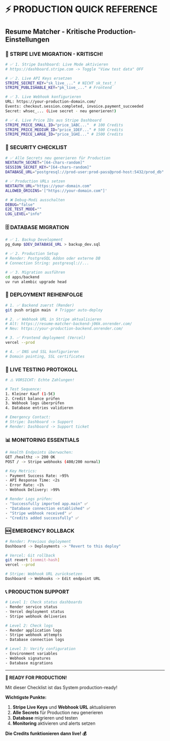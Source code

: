 # ⚡ PRODUCTION QUICK REFERENCE
## Resume Matcher - Kritische Production-Einstellungen

### 🚨 STRIPE LIVE MIGRATION - KRITISCH!

```bash
# ✅ 1. Stripe Dashboard: Live Mode aktivieren
# https://dashboard.stripe.com -> Toggle "View test data" OFF

# ✅ 2. Live API Keys ersetzen
STRIPE_SECRET_KEY="sk_live_..." # NICHT sk_test_!
STRIPE_PUBLISHABLE_KEY="pk_live_..." # Frontend

# ✅ 3. Live Webhook konfigurieren
URL: https://your-production-domain.com/
Events: checkout.session.completed, invoice.payment_succeeded  
Secret: whsec_... (Live secret - neu generieren!)

# ✅ 4. Live Price IDs aus Stripe Dashboard
STRIPE_PRICE_SMALL_ID="price_1ABC..."  # 100 Credits
STRIPE_PRICE_MEDIUM_ID="price_1DEF..." # 500 Credits  
STRIPE_PRICE_LARGE_ID="price_1GHI..." # 1500 Credits
```

### 🔐 SECURITY CHECKLIST

```bash
# ✅ Alle Secrets neu generieren für Production
NEXTAUTH_SECRET="[64-chars-random]"
SESSION_SECRET_KEY="[64-chars-random]"
DATABASE_URL="postgresql://prod-user:prod-pass@prod-host:5432/prod_db"

# ✅ Production URLs setzen
NEXTAUTH_URL="https://your-domain.com"
ALLOWED_ORIGINS='["https://your-domain.com"]'

# ❌ Debug-Modi ausschalten
DEBUG="false"
E2E_TEST_MODE=""
LOG_LEVEL="info"
```

### 🗄️ DATABASE MIGRATION

```bash
# ✅ 1. Backup Development
pg_dump $DEV_DATABASE_URL > backup_dev.sql

# ✅ 2. Production Setup
# Render: PostgreSQL Addon oder externe DB
# Connection String: postgresql://...

# ✅ 3. Migration ausführen
cd apps/backend
uv run alembic upgrade head
```

### 🚀 DEPLOYMENT REIHENFOLGE

```bash
# 1. ✅ Backend zuerst (Render)
git push origin main  # Trigger auto-deploy

# 2. ✅ Webhook URL in Stripe aktualisieren
# Alt: https://resume-matcher-backend-j06k.onrender.com/
# Neu: https://your-production-backend.onrender.com/

# 3. ✅ Frontend deployment (Vercel)  
vercel --prod

# 4. ✅ DNS und SSL konfigurieren
# Domain pointing, SSL certificates
```

### 🧪 LIVE TESTING PROTOKOLL

```bash
# ⚠️ VORSICHT: Echte Zahlungen!

# Test Sequence:
1. Kleiner Kauf (1-5€) 
2. Credit balance prüfen
3. Webhook logs überprüfen
4. Database entries validieren

# Emergency Contact:
# Stripe: Dashboard -> Support
# Render: Dashboard -> Support ticket
```

### 📊 MONITORING ESSENTIALS

```bash
# Health Endpoints überwachen:
GET /healthz -> 200 OK
POST / -> Stripe webhooks (400/200 normal)

# Key Metrics:
- Payment Success Rate: >95%
- API Response Time: <2s
- Error Rate: <1%
- Webhook Delivery: >99%

# Render Logs prüfen:
- "Successfully imported app.main" ✅
- "Database connection established" ✅  
- "Stripe webhook received" ✅
- "Credits added successfully" ✅
```

### 🆘 EMERGENCY ROLLBACK

```bash
# Render: Previous deployment
Dashboard -> Deployments -> "Revert to this deploy"

# Vercel: Git rollback
git revert [commit-hash]
vercel --prod

# Stripe: Webhook URL zurücksetzen
Dashboard -> Webhooks -> Edit endpoint URL
```

### 📞 PRODUCTION SUPPORT

```bash
# Level 1: Check status dashboards
- Render service status
- Vercel deployment status  
- Stripe webhook deliveries

# Level 2: Check logs
- Render application logs
- Stripe webhook attempts
- Database connection logs

# Level 3: Verify configuration
- Environment variables
- Webhook signatures
- Database migrations
```

---

**🎯 READY FOR PRODUCTION!**

Mit dieser Checklist ist das System production-ready! 

**Wichtigste Punkte:**
1. **Stripe Live Keys** und **Webhook URL** aktualisieren
2. **Alle Secrets** für Production neu generieren  
3. **Database** migrieren und testen
4. **Monitoring** aktivieren und alerts setzen

**Die Credits funktionieren dann live! 💰**

